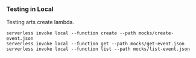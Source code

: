 ### Testing in Local

Testing arts create lambda.

```
serverless invoke local --function create --path mocks/create-event.json
serverless invoke local --function get --path mocks/get-event.json
serverless invoke local --function list --path mocks/list-event.json
```
